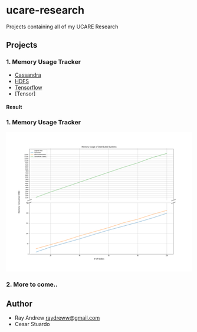# ucare-research

Projects containing all of my UCARE Research

## Projects

### 1. Memory Usage Tracker

- [Cassandra](https://github.com/rayandrews/ucare-research/tree/master/cassandra)
- [HDFS](https://github.com/rayandrews/ucare-research/tree/master/hdfs)
- [Tensorflow](https://github.com/rayandrews/ucare-research/tree/master/tensorflow)
- [Tensor]

#### Result

### 1. Memory Usage Tracker

![mem-usages](./visualization/plot.png)

### 2. More to come..

## Author

- Ray Andrew <raydreww@gmail.com>
- Cesar Stuardo

